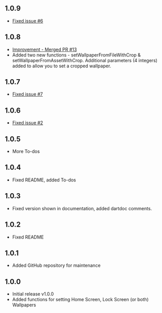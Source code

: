 ## 1.0.9

* [Fixed issue #6](https://github.com/AdityaMulgundkar/wallpaper_manager/issues/6 "(Plug-in) Not working from Android 6.0 to downward")

## 1.0.8

* [Improvement - Merged PR #13](https://github.com/AdityaMulgundkar/wallpaper_manager/pull/13 "Added option for setting both screens and cropping")
* Added two new functions - setWallpaperFromFileWithCrop & setWallpaperFromAssetWithCrop. Additional parameters (4 integers) added to allow you to set a cropped wallpaper.

## 1.0.7

* [Fixed issue #7](https://github.com/AdityaMulgundkar/wallpaper_manager/issues/7 "Android resource linking failed")

## 1.0.6

* [Fixed issue #2](https://github.com/AdityaMulgundkar/wallpaper_manager/issues/2 "Problems due to change in Flutter's Embedding engine / GeneratedPluginRegistrant.java")

## 1.0.5

* More To-dos

## 1.0.4

* Fixed README, added To-dos

## 1.0.3

* Fixed version shown in documentation, added dartdoc comments.

## 1.0.2

* Fixed README

## 1.0.1

* Added GitHub repository for maintenance

## 1.0.0

* Initial release v1.0.0
* Added functions for setting Home Screen, Lock Screen (or both) Wallpapers
